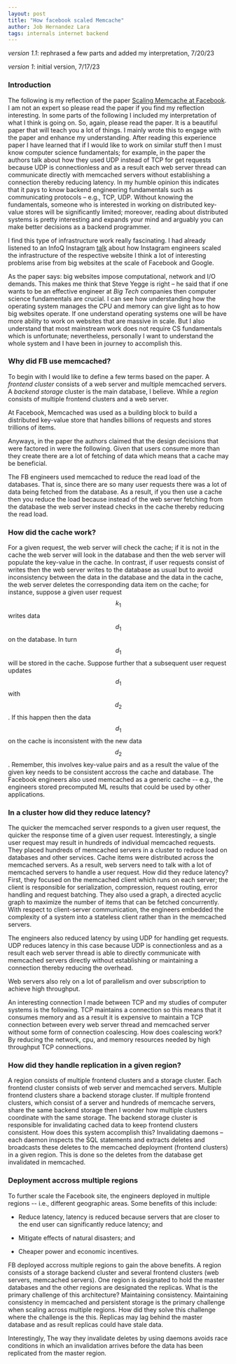 ```yaml
---
layout: post
title: "How facebook scaled Memcache"
author: Job Hernandez Lara
tags: internals internet backend
---
```


*version 1.1*: rephrased a few parts and added my interpretation, 7/20/23

*version 1*: initial version, 7/17/23


### Introduction

The following is my reflection of the paper [Scaling Memcache at Facebook](https://www.usenix.org/system/files/conference/nsdi13/nsdi13-final170_update.pdf). I am not an expert so please read the paper if you find my reflection interesting. In some parts of the following I included my interpretation of what I think is going on. So, again, please read the paper. It is a beautiful paper that will teach you a lot of things. I mainly wrote this to engage with the paper and enhance my understanding. After reading this experience paper I have learned that if I would like to work on similar stuff then I must know computer science fundamentals; for example, in the paper the authors talk about how they used UDP instead of TCP for get requests because UDP is connectionless and as a result each web server thread can communicate directly with memcached servers without establishing a connection thereby reducing latency. In my humble opinion this indicates that it pays to know backend engineering fundamentals such as communicating protocols – e.g., TCP, UDP. Without knowing the fundamentals, someone who is interested in working on distributed key-value stores will be significantly limited; moreover, reading about distributed systems is pretty interesting and expands your mind and arguably you can make better decisions as a backend programmer. 

I find this type of infrastructure work really fascinating. I had already listened to an InfoQ Instagram [talk](https://www.youtube.com/watch?v=hnpzNAPiC0E) about how Instagram engineers scaled the infrastructure of the respective website I think a lot of interesting problems arise from big websites at the scale of Facebook and Google.

As the paper says: big websites impose computational, network and I/O demands. This makes me think that  Steve Yegge is right – he said that if one wants to be an effective engineer at *Big Tech* companies then computer science fundamentals are crucial. I can see how understanding how the operating system manages the CPU and memory can give light as to how big websites operate. If one understand operating systems one will be have more ability to work on websites that are massive in scale. But I also understand that most mainstream work does not require CS fundamentals which is unfortunate; nevertheless, personally I want to understand the whole system and I have been in journey to accomplish this.

### Why did FB use memcached?

To begin with I would like to define a few terms based on the paper. A *frontend cluster* consists of a web server and multiple memcached servers. A *backend storage* cluster is the main database, I believe. While a *region* consists of multiple frontend clusters and a web server.

At Facebook, Memcached was used as a building block to build a distributed key-value store that handles billions of requests and stores trillions of items.

Anyways, in the paper the authors claimed that the design decisions that were factored in were the following. Given that users consume more than they create there are a lot of fetching of data which means that a cache may be beneficial.

The FB engineers used memcached to reduce the read load of the databases. That is, since there are so many user requests there was a lot of data being fetched from the database. As a result, if you then use a cache then you reduce the load because instead of the web server fetching from the database the web server instead checks in the cache thereby reducing the read load.

### How did the cache work?

For a given request, the web server will check the cache; if it is not in the cache the web server will look in the database and then the web server will populate the key-value in the cache. In contrast, if user requests consist of writes then the web server writes to the database as usual but to avoid inconsistency between the data in the database and the data in the cache, the web server deletes the corresponding data item on the cache; for instance, suppose a given user request $$ k_{1} $$ writes data $$ d_{1} $$ on the database. In turn $$ d_{1} $$ will be stored in the cache. Suppose further that a subsequent user request updates $$ d_{1} $$ with $$ d_{2} $$. If this happen then the data $$ d_{1} $$ on the cache is inconsistent with the new data $$ d_{2} $$. Remember, this involves key-value pairs and as a result the value of the given key needs to be consistent accross the cache and database. The Facebook engineers also used memcached as a generic cache -- e.g., the engineers stored precomputed ML results that could be used by other applications.

### In a cluster how did they reduce latency?

The quicker the memcached server responds to a given user request, the quicker the response time of a given user request. Interestingly, a single user request may result in hundreds of individual memcached requests. They placed hundreds of memcached servers in a cluster to reduce load on databases and other services. Cache items were distributed across the memcached servers. As a result, web servers need to talk with a lot of memcached servers to handle a user request. How did they reduce latency? First, they focused on the memcached client which runs on each server; the client is responsible for serialization, compression, request routing, error handling and request batching. They also used a graph, a directed acyclic graph to maximize the number of items that can be fetched concurrently. With respect to client-server communication, the engineers embedded the complexity of a system into a stateless client rather than in the memcached servers. 

The engineers also reduced latency by using UDP for handling get requests. UDP reduces latency in this case because UDP is connectionless and as a result each web server thread is able to directly communicate with memcached servers directly without establishing or maintaining a connection thereby reducing the overhead. 

Web servers also rely on a lot of parallelism and over subscription to achieve high throughput.

An interesting connection I made between TCP and my studies of computer systems is the following. TCP maintains a connection so this means that it consumes memory and as a result it is expensive to maintain a TCP connection between every web server thread and memcached server without some form of connection coalescing. How does coalescing work? By reducing the network, cpu, and memory resources needed by high throughput TCP connections.

### How did they handle replication in a given region?

A region consists of multiple frontend clusters and a storage cluster. Each frontend cluster consists of web server and memcached servers. Multiple frontend clusters share a backend storage cluster. If multiple frontend clusters, which consist of a server and hundreds of memcache servers, share the same backend storage then I wonder how multiple clusters coordinate with the same storage. The backend storage cluster is responsible for invalidating cached data to keep frontend clusters consistent. How does this system accomplish this? Invalidating daemons – each daemon inspects the SQL statements and extracts deletes and broadcasts these deletes to the memcached deployment (frontend clusters) in a given region. This is done so the deletes  from the database get invalidated  in memcached.

### Deployment accross multiple regions

To further scale the Facebook site, the engineers deployed in multiple regions -- i.e., different geographic areas. Some benefits of this include:

- Reduce latency, latency is reduced because servers that are closer to the end user can significantly reduce latency; and

- Mitigate effects of natural disasters; and

- Cheaper power and economic incentives.

FB deployed accross  multiple regions to gain the above benefits. A region consists of a storage backend cluster and several frontend clusters (web servers, memcached servers). One region is designated to hold the master databases and the other regions are designated the replicas. What is the primary challenge of this architecture? Maintaining consistency. Maintaining consistency in memcached and persistent storage is the primary challenge when scaling across multiple regions. How did they solve this challenge where the challenge is the this. Replicas may lag behind the master database and as result replicas could have stale data.

Interestingly, The way they invalidate deletes by using daemons avoids race conditions in which an invalidation arrives before the data has been replicated from the master region.


